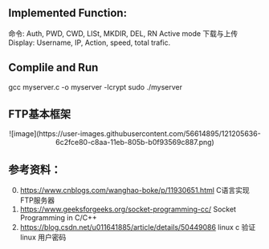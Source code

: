 ## Implemented Function:
命令: Auth, PWD, CWD, LISt, MKDIR, DEL, RN
Active mode 下载与上传
Display: Username, IP, Action, speed, total trafic.

## Complile and Run
gcc myserver.c -o myserver -lcrypt
sudo ./myserver

## FTP基本框架
<center>
  ![image](https://user-images.githubusercontent.com/56614895/121205636-6c2fce80-c8aa-11eb-805b-b0f93569c887.png)
</center>

## 参考资料：
0. https://www.cnblogs.com/wanghao-boke/p/11930651.html C语言实现FTP服务器
1. https://www.geeksforgeeks.org/socket-programming-cc/ Socket Programming in C/C++
2. https://blog.csdn.net/u011641885/article/details/50449086 linux c 验证 linux 用户密码
